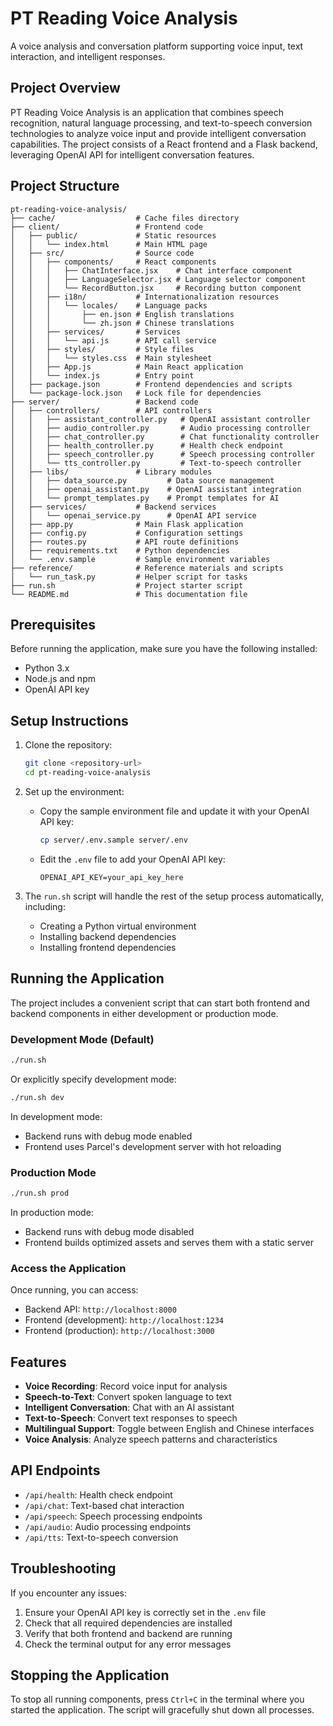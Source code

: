 # PT Reading Voice Analysis

A voice analysis and conversation platform supporting voice input, text interaction, and intelligent responses.

## Project Overview

PT Reading Voice Analysis is an application that combines speech recognition, natural language processing, and text-to-speech conversion technologies to analyze voice input and provide intelligent conversation capabilities. The project consists of a React frontend and a Flask backend, leveraging OpenAI API for intelligent conversation features.

## Project Structure

```
pt-reading-voice-analysis/
├── cache/                  # Cache files directory
├── client/                 # Frontend code
│   ├── public/             # Static resources
│   │   └── index.html      # Main HTML page
│   ├── src/                # Source code
│   │   ├── components/     # React components
│   │   │   ├── ChatInterface.jsx    # Chat interface component
│   │   │   ├── LanguageSelector.jsx # Language selector component
│   │   │   └── RecordButton.jsx     # Recording button component
│   │   ├── i18n/           # Internationalization resources
│   │   │   └── locales/    # Language packs
│   │   │       ├── en.json # English translations
│   │   │       └── zh.json # Chinese translations
│   │   ├── services/       # Services
│   │   │   └── api.js      # API call service
│   │   ├── styles/         # Style files
│   │   │   └── styles.css  # Main stylesheet
│   │   ├── App.js          # Main React application
│   │   └── index.js        # Entry point
│   ├── package.json        # Frontend dependencies and scripts
│   └── package-lock.json   # Lock file for dependencies
├── server/                 # Backend code
│   ├── controllers/        # API controllers
│   │   ├── assistant_controller.py   # OpenAI assistant controller
│   │   ├── audio_controller.py       # Audio processing controller
│   │   ├── chat_controller.py        # Chat functionality controller
│   │   ├── health_controller.py      # Health check endpoint
│   │   ├── speech_controller.py      # Speech processing controller
│   │   └── tts_controller.py         # Text-to-speech controller
│   ├── libs/               # Library modules
│   │   ├── data_source.py         # Data source management
│   │   ├── openai_assistant.py    # OpenAI assistant integration
│   │   └── prompt_templates.py    # Prompt templates for AI
│   ├── services/           # Backend services
│   │   └── openai_service.py      # OpenAI API service
│   ├── app.py              # Main Flask application
│   ├── config.py           # Configuration settings
│   ├── routes.py           # API route definitions
│   ├── requirements.txt    # Python dependencies
│   └── .env.sample         # Sample environment variables
├── reference/              # Reference materials and scripts
│   └── run_task.py         # Helper script for tasks
├── run.sh                  # Project starter script
└── README.md               # This documentation file
```

## Prerequisites

Before running the application, make sure you have the following installed:

- Python 3.x
- Node.js and npm
- OpenAI API key

## Setup Instructions

1. Clone the repository:
   ```bash
   git clone <repository-url>
   cd pt-reading-voice-analysis
   ```

2. Set up the environment:
   - Copy the sample environment file and update it with your OpenAI API key:
     ```bash
     cp server/.env.sample server/.env
     ```
   - Edit the `.env` file to add your OpenAI API key:
     ```
     OPENAI_API_KEY=your_api_key_here
     ```

3. The `run.sh` script will handle the rest of the setup process automatically, including:
   - Creating a Python virtual environment
   - Installing backend dependencies
   - Installing frontend dependencies

## Running the Application

The project includes a convenient script that can start both frontend and backend components in either development or production mode.

### Development Mode (Default)

```bash
./run.sh
```

Or explicitly specify development mode:

```bash
./run.sh dev
```

In development mode:
- Backend runs with debug mode enabled
- Frontend uses Parcel's development server with hot reloading

### Production Mode

```bash
./run.sh prod
```

In production mode:
- Backend runs with debug mode disabled
- Frontend builds optimized assets and serves them with a static server

### Access the Application

Once running, you can access:
- Backend API: `http://localhost:8000`
- Frontend (development): `http://localhost:1234`
- Frontend (production): `http://localhost:3000`

## Features

- **Voice Recording**: Record voice input for analysis
- **Speech-to-Text**: Convert spoken language to text
- **Intelligent Conversation**: Chat with an AI assistant
- **Text-to-Speech**: Convert text responses to speech
- **Multilingual Support**: Toggle between English and Chinese interfaces
- **Voice Analysis**: Analyze speech patterns and characteristics

## API Endpoints

- `/api/health`: Health check endpoint
- `/api/chat`: Text-based chat interaction
- `/api/speech`: Speech processing endpoints
- `/api/audio`: Audio processing endpoints
- `/api/tts`: Text-to-speech conversion

## Troubleshooting

If you encounter any issues:

1. Ensure your OpenAI API key is correctly set in the `.env` file
2. Check that all required dependencies are installed
3. Verify that both frontend and backend are running
4. Check the terminal output for any error messages

## Stopping the Application

To stop all running components, press `Ctrl+C` in the terminal where you started the application. The script will gracefully shut down all processes.

